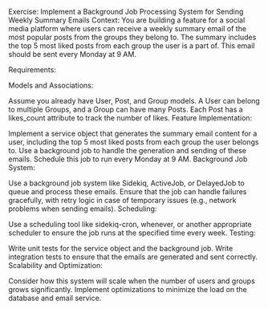 Exercise: Implement a Background Job Processing System for Sending Weekly Summary Emails
Context:
You are building a feature for a social media platform where users can receive a weekly summary email of the most popular posts from the groups they belong to. The summary includes the top 5 most liked posts from each group the user is a part of. This email should be sent every Monday at 9 AM.

Requirements:

Models and Associations:

Assume you already have User, Post, and Group models.
A User can belong to multiple Groups, and a Group can have many Posts.
Each Post has a likes_count attribute to track the number of likes.
Feature Implementation:

Implement a service object that generates the summary email content for a user, including the top 5 most liked posts from each group the user belongs to.
Use a background job to handle the generation and sending of these emails.
Schedule this job to run every Monday at 9 AM.
Background Job System:

Use a background job system like Sidekiq, ActiveJob, or DelayedJob to queue and process these emails.
Ensure that the job can handle failures gracefully, with retry logic in case of temporary issues (e.g., network problems when sending emails).
Scheduling:

Use a scheduling tool like sidekiq-cron, whenever, or another appropriate scheduler to ensure the job runs at the specified time every week.
Testing:

Write unit tests for the service object and the background job.
Write integration tests to ensure that the emails are generated and sent correctly.
Scalability and Optimization:

Consider how this system will scale when the number of users and groups grows significantly.
Implement optimizations to minimize the load on the database and email service.
